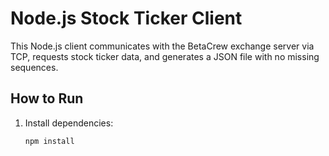 # Node.js Stock Ticker Client

This Node.js client communicates with the BetaCrew exchange server via TCP, requests stock ticker data, and generates a JSON file with no missing sequences.

## How to Run

1. Install dependencies:
   ```bash
   npm install
